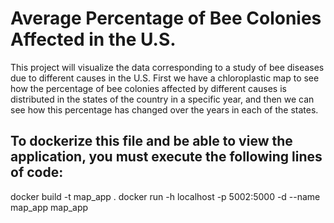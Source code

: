 # Average Percentage of Bee Colonies Affected in the U.S.

This project will visualize the data corresponding to a study of bee diseases due to different causes in the U.S. First we have a chloroplastic map to see how the percentage of bee colonies affected by different causes is distributed in the states of the country in a specific year, and then we can see how this percentage has changed over the years in each of the states.

## To dockerize this file and be able to view the application, you must execute the following lines of code:

docker build -t map_app .
docker run -h localhost -p 5002:5000 -d --name map_app map_app